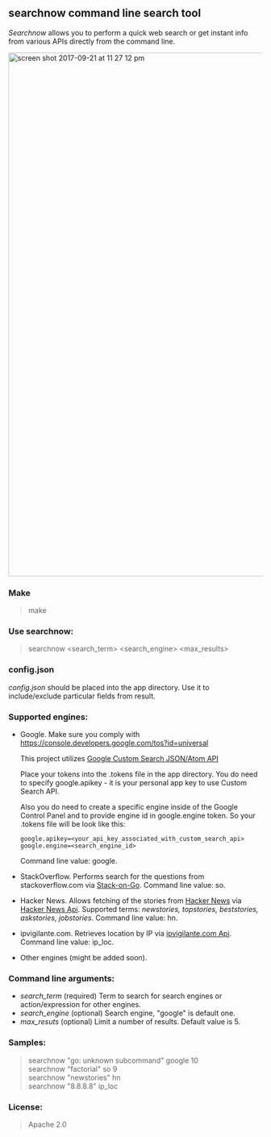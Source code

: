 ## searchnow command line search tool
*Searchnow* allows you to perform a quick web search or get instant info from various APIs directly from the command line. 

<img width="1039" alt="screen shot 2017-09-21 at 11 27 12 pm" src="https://user-images.githubusercontent.com/3159236/30719697-c2673ec2-9f24-11e7-9198-582e7d72b48f.png">

### Make
> make

### Use searchnow:
> searchnow <search_term> <search_engine> <max_results>

### config.json
*config.json* should be placed into the app directory. Use it to include/exclude particular fields from result.

### Supported engines:
- Google. Make sure you comply with https://console.developers.google.com/tos?id=universal
  
  This project utilizes [Google Custom Search JSON/Atom API](https://developers.google.com/custom-search/json-api/v1/overview)
  
  Place your tokens into the .tokens file in the app directory. You do need to specify google.apikey - it is your personal app key to use Custom Search API.
  
  Also you do need to create a specific engine inside of the Google Control Panel and to provide engine id in google.engine token.
  So your .tokens file will be look like this:
  ````
  google.apikey=<your_api_key_associated_with_custom_search_api>
  google.engine=<search_engine_id>
  ````
  Command line value: google.
- StackOverflow. Performs search for the questions from stackoverflow.com via [Stack-on-Go](https://github.com/laktek/Stack-on-Go).
  Command line value: so.
- Hacker News. Allows fetching of the stories from [Hacker News](news.ycombinator.com) via [Hacker News Api](https://github.com/HackerNews/API).
  Supported terms: *newstories, topstories, beststories, askstories, jobstories*.
  Command line value: hn.
- ipvigilante.com. Retrieves location by IP via [ipvigilante.com Api](www.ipvigilante.com).
  Command line value: ip_loc.     
- Other engines (might be added soon).

### Command line arguments:
- *search_term* (required)     Term to search for search engines or action/expression for other engines.
- *search_engine* (optional)   Search engine, "google" is default one.
- *max_resuts* (optional)      Limit a number of results. Default value is 5.  

### Samples:
> searchnow "go: unknown subcommand" google 10  
> searchnow "factorial" so 9  
> searchnow "newstories" hn  
> searchnow "8.8.8.8" ip_loc  

### License:
> Apache 2.0
                                        
